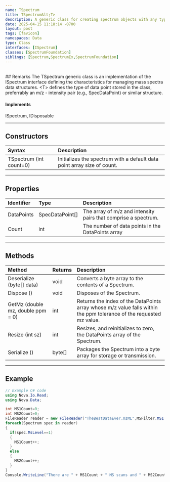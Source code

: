 ```yaml
---
name: TSpectrum
title: TSpectrum&lt;T>
description: A generic class for creating spectrum objects with any type of data point.
date: 2025-04-15 11:18:14 -0700
layout: post
tags: [favicon]
namespaces: Data
type: Class
interfaces: [ISpectrum]
classes: [SpectrumFoundation]
siblings: [Spectrum,SpectrumEx,SpectrumFoundation]
---
```


<br/>
## Remarks
The TSpectrum generic class is an implementation of the ISpectrum interface defining
the characteristics for managing mass spectra data structures. &lt;T> defines the type of data
point stored in the class, preferrably an m/z - intensity pair (e.g., SpecDataPoint) or similar
structure.

#### Implements
ISpectrum, IDisposable

* * *
## Constructors

| Syntax   | Description                                               |
|:-------------|:----------------------------------------------------------|
| TSpectrum (int count=0) | Initializes the spectrum with a default data point array size of count.  |

* * *
## Properties

| Identifier   | Type     | Description                                               |
|:-------------|:---------|:----------------------------------------------------------|
| DataPoints           | SpecDataPoint[]   | The array of m/z and intensity pairs that comprise a spectrum.         |
| Count    | int   | The number of data points in the DataPoints array   |

* * *
## Methods

| Method   | Returns     | Description                                               |
|:-------------|:---------|:----------------------------------------------------------|
| Deserialize (byte[] data)      | void   |Converts a byte array to the contents of a Spectrum.         |
| Dispose ()      | void   |Disposes of the Spectrum.         |
| GetMz (double mz, double ppm = 0)    | int   | Returns the index of the DataPoints array whose m/z value falls within the ppm tolerance of the requested mz value.  |
| Resize (int sz)| int    | Resizes, and reinitializes to zero, the DataPoints array of the Spectrum.   |
| Serialize ()  | byte[]    | Packages the Spectrum into a byte array for storage or transmission.   |

* * *
## Example

```csharp
// Example C# code
using Nova.Io.Read;
using Nova.Data;

int MS1Count=0;
int MS2Count=0;
FileReader reader = new FileReader("TheBestDataEver.mzML",MSFilter.MS1|MSFilter.MS2);
foreach(Spectrum spec in reader)
{
  if(spec.MsLevel==1)
  {
    MS1Count++;
  }
  else
  {
    MS2Count++;
  }
}
Console.WriteLine("There are " + MS1Count + " MS scans and " + MS2Count + " MS/MS scans.");
```